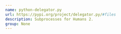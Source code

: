 ```yaml
---
name: python-delegator.py
url: https://pypi.org/project/delegator.py/#files
description: Subprocesses for Humans 2.
group: None
---
```

